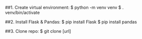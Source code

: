 ##1. Create virtual environment:
$ python -m venv venv
$ . venv/bin/activate

##2. Install Flask & Pandas:
$ pip install Flask
$ pip install pandas

##3. Clone repo:
$ git clone [url]
